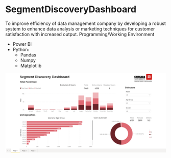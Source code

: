 # SegmentDiscoveryDashboard
To improve efficiency of data management company by developing a robust system to enhance data analysis or marketing techniques for customer satisfaction with increased output.
Programming/Working Environment
<br>
<ul>
  <li>Power BI</li>
  <li>Python:
    <ul>
      <li>Pandas</li>
      <li>Numpy</li>
      <li>Matplotlib</li>
    </ul>
  </li>
</ul>

<img src="https://github.com/akarshitkamra/SegmentDiscoveryDashboard/blob/bab063778cd4f30adad9c63a4b55a2e46e0b5290/Screenshot%20(573).png">
